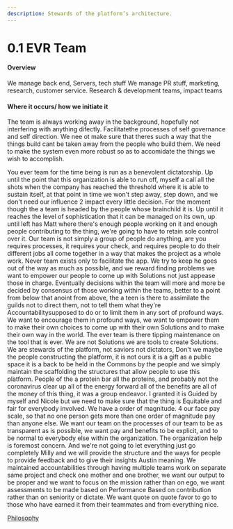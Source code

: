 ```yaml
---
description: Stewards of the platform’s architecture.
---
```


# 0.1 EVR Team

#### Overview

We manage back end, Servers, tech stuff We manage PR stuff, marketing, research, customer service. Research & development teams, impact teams

#### Where it occurs/ how we initiate it

The team is always working away in the background, hopefully not interfering with anything difectly. Facilitatethe processes of self governance and self direction. We nee ot make sure that theres such a way that the things build cant be taken away from the people who build them. We need to make the system even more robust so as to accomidate the things we wish to accomplish.

You ever team for the time being is run as a benevolent dictatorship. Up until the point that this organization is able to run off, myself a call all the shots when the company has reached the threshold where it is able to sustain itself, at that point in time we won't step away, step down, and we don't need our influence 2 impact every little decision. For the moment though the a team is headed by the people whose brainchild it is. Up until it reaches the level of sophistication that it can be managed on its own, up until left has Matt where there's enough people working on it and enough people contributing to the thing, we're going to have to retain sole control over it. Our team is not simply a group of people do anything, are you requires processes, it requires your check, and requires people to do their different jobs all come together in a way that makes the project as a whole work. Never team exists only to facilitate the app. We try to keep he goes out of the way as much as possible, and we reward finding problems we want to empower our people to come up with Solutions not just appease those in charge. Eventually decisions within the team will more and more be decided by consensus of those working within the teams, better to a point from below that anoint from above, the a teen is there to assimilate the guilds not to direct them, not to tell them what they're Accountabilitysupposed to do or to limit them in any sort of profound ways. We want to encourage them in profound ways, we want to empower them to make their own choices to come up with their own Solutions and to make their own way in the world. The ever team is there tipping maintenance on the tool that is ever. We are not Solutions we are tools to create Solutions. We are stewards of the platform, not saviors not dictators, Don't we maybe the people constructing the platform, it is not ours it is a gift as a public space it is a back to be held in the Commons by the people and we simply maintain the scaffolding the structures that allow people to use this platform. People of the a protein bar all the proteins, and probably not the coronavirus clear up all of the energy forward all of the benefits are all of the money of this thing, it was a group endeavor. I granted it is Guided by myself and Nicole but we need to make sure that the thing is Equitable and fair for everybody involved. We have a order of magnitude. 4 our face pay scale, so that no one person gets more than one order of magnitude pay than anyone else. We want our team on the processes of our team to be as transparent as is possible, we want pay and benefits to be explicit, and to be normal to everybody else within the organization. The organization help is foremost concern. And we're not going to let everything just go completely Milly and we will provide the structure and the ways for people to provide feedback and to give their insights Austin meaning. We maintained accountabilities through having multiple teams work on separate same project and check one mother and one brother, we want our output to be proper and we want to focus on the mission rather than on ego, we want assessments to be made based on Performance Based on contribution rather than on seniority or dictate. We want quote on quote favor to go to those who have earned it from their teammates and from everything nice.

[Philosophy](../white-paper/0.1-evr-team/)
